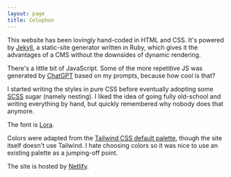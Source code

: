 ```yaml
---
layout: page
title: Colophon
---
```


This website has been lovingly hand-coded in HTML and CSS. It's powered by [Jekyll](https://jekyllrb.com/), a static-site generator written in Ruby,
which gives it the advantages of a CMS without the downsides of dynamic rendering.

There's a little bit of JavaScript. Some of the more repetitive JS was generated by [ChatGPT](https://chat.openai.com/chat) based on my prompts, because how cool is that?

I started writing the styles in pure CSS before eventually adopting some [SCSS](https://sass-lang.com/) sugar (namely nesting). I liked the idea of going
fully old-school and writing everything by hand, but quickly remembered why nobody does that anymore.

The font is [Lora](https://fonts.google.com/specimen/Lora).

Colors were adapted from the [Tailwind CSS default palette](https://tailwindcss.com/docs/customizing-colors#default-color-palette), though the site itself doesn't use Tailwind. I hate choosing colors
so it was nice to use an existing palette as a jumping-off point.

The site is hosted by [Netlify](https://www.netlify.com/).